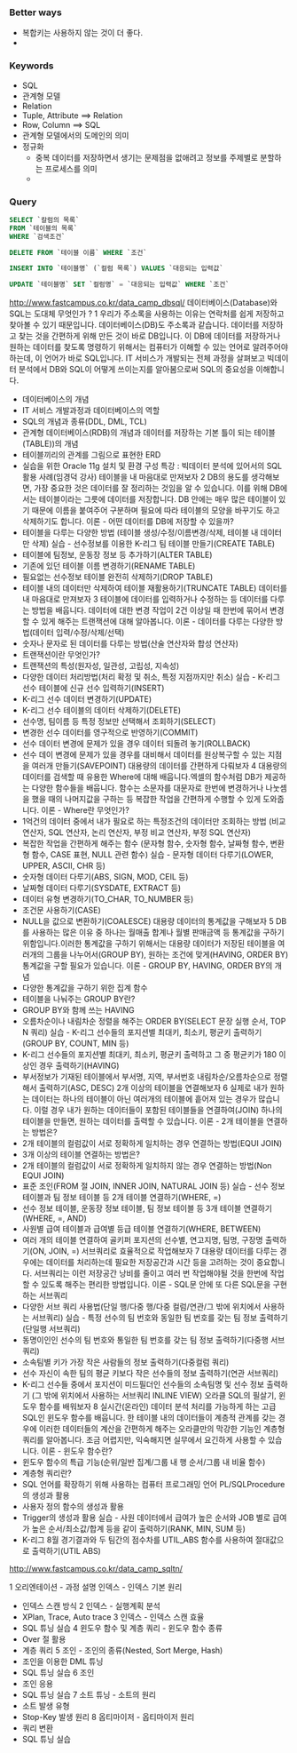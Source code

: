 ### Better ways
- 복합키는 사용하지 않는 것이 더 좋다.
-

### Keywords
- SQL
- 관계형 모델
- Relation
- Tuple, Attribute ==> Relation
- Row, Column ==> SQL
- 관계형 모델에서의 도메인의 의미
- 정규화
  - 중복 데이터를 저장하면서 생기는 문제점을 없애려고 정보를 주제별로 분할하는 프로세스를 의미
  -

### Query
```SQL
SELECT `칼럼의 목록`
FROM `테이블의 목록`
WHERE `검색조건`
```

```SQL
DELETE FROM `테이블 이름` WHERE `조건`
```

```SQL
INSERT INTO `테이블명` (`컬럼 목록`) VALUES `대응되는 입력값`
```

```SQL
UPDATE `테이블명` SET `컬럼명` = `대응되는 입력값` WHERE `조건`
```


http://www.fastcampus.co.kr/data_camp_dbsql/
데이터베이스(Database)와 SQL는 도대체 무엇인가 ?
1	우리가 주소록을 사용하는 이유는 연락처를 쉽게 저장하고 찾아볼 수 있기 때문입니다. 데이터베이스(DB)도 주소록과 같습니다. 데이터를 저장하고 찾는 것을 간편하게 위해 만든 것이 바로 DB입니다. 이 DB에 데이터를 저장하거나 원하는 데이터를 찾도록 명령하기 위해서는 컴퓨터가 이해할 수 있는 언어로 알려주어야 하는데, 이 언어가 바로 SQL입니다. IT 서비스가 개발되는 전체 과정을 살펴보고 빅데이터 분석에서 DB와 SQL이 어떻게 쓰이는지를 알아봄으로써 SQL의 중요성을 이해합니다.
- 데이터베이스의 개념
- IT 서비스 개발과정과 데이터베이스의 역할
- SQL의 개념과 종류(DDL, DML, TCL)
- 관계형 데이터베이스(RDB)의 개념과 데이터를 저장하는 기본 틀이 되는 테이블(TABLE))의 개념
- 테이블끼리의 관계를 그림으로 표현한 ERD
- 실습을 위한 Oracle 11g 설치 및 환경 구성
특강 : 빅데이터 분석에 있어서의 SQL 활용 사례(임경덕 강사)
테이블을 내 마음대로 만져보자
2	DB의 용도를 생각해보면, 가장 중요한 것은 데이터를 잘 정리하는 것임을 알 수 있습니다. 이를 위해 DB에서는 테이블이라는 그릇에 데이터를 저장합니다. DB 안에는 매우 많은 테이블이 있기 때문에 이름을 붙여주어 구분하며 필요에 따라 테이블의 모양을 바꾸기도 하고 삭제하기도 합니다.
이론	- 어떤 데이터를 DB에 저장할 수 있을까?
- 테이블을 다루는 다양한 방법 (테이블 생성/수정/이름변경/삭제, 테이블 내 데이터만 삭제)
실습	- 선수정보를 이용한 K-리그 팀 테이블 만들기(CREATE TABLE)
- 테이블에 팀정보, 운동장 정보 등 추가하기(ALTER TABLE)
- 기존에 있던 테이블 이름 변경하기(RENAME TABLE)
- 필요없는 선수정보 테이블 완전히 삭제하기(DROP TABLE)
- 테이블 내의 데이터만 삭제하여 테이블 재활용하기(TRUNCATE TABLE)
데이터를 내 마음대로 만져보자
3	테이블에 데이터를 입력하거나 수정하는 등 데이터를 다루는 방법을 배웁니다. 데이터에 대한 변경 작업이 2건 이상일 때 한번에 묶어서 변경할 수 있게 해주는 트랜잭션에 대해 알아봅니다.
이론	- 데이터를 다루는 다양한 방법(데이터 입력/수정/삭제/선택)
- 숫자나 문자로 된 데이터를 다루는 방법(산술 연산자와 합성 연산자)
- 트랜잭션이란 무엇인가?
- 트랜잭션의 특성(원자성, 일관성, 고립성, 지속성)
- 다양한 데이터 처리방법(처리 확정 및 취소, 특정 지점까지만 취소)
실습	- K-리그 선수 테이블에 신규 선수 입력하기(INSERT)
- K-리그 선수 데이터 변경하기(UPDATE)
- K-리그 선수 테이블의 데이터 삭제하기(DELETE)
- 선수명, 팀이름 등 특정 정보만 선택해서 조회하기(SELECT)
- 변경한 선수 데이터를 영구적으로 반영하기(COMMIT)
- 선수 데이터 변경에 문제가 있을 경우 데이터 되돌려 놓기(ROLLBACK)
- 선수 데이 변경에 문제가 있을 경우를 대비해서 데이터를 원상복구할 수 있는 지점을 여러개 만들기(SAVEPOINT)
대용량의 데이터를 간편하게 다뤄보자
4	대용량의 데이터를 검색할 때 유용한 Where에 대해 배웁니다.엑셀의 함수처럼 DB가 제공하는 다양한 함수들을 배웁니다. 함수는 소문자를 대문자로 한번에 변경하거나 나눗셈을 했을 때의 나머지값을 구하는 등 복잡한 작업을 간편하게 수행할 수 있게 도와줍니다.
이론	- Where란 무엇인가?
- 1억건의 데이터 중에서 내가 필요로 하는 특정조건의 데이터만 조회하는 방법 (비교 연산자, SQL 연산자, 논리 연산자, 부정 비교 연산자, 부정 SQL 연산자)
- 복잡한 작업을 간편하게 해주는 함수 (문자형 함수, 숫자형 함수, 날짜형 함수, 변환형 함수, CASE 표현, NULL 관련 함수)
실습	- 문자형 데이터 다루기(LOWER, UPPER, ASCII, CHR 등)
- 숫자형 데이터 다루기(ABS, SIGN, MOD, CEIL 등)
- 날짜형 데이터 다루기(SYSDATE, EXTRACT 등)
- 데이터 유형 변경하기(TO_CHAR, TO_NUMBER 등)
- 조건문 사용하기(CASE)
- NULL을 값으로 변환하기(COALESCE)
대용량 데이터의 통계값을 구해보자
5	DB를 사용하는 많은 이유 중 하나는 월매출 합계나 월별 판매금액 등 통계값을 구하기 위함입니다.이러한 통계값을 구하기 위해서는 대용량 데이터가 저장된 테이블을 여러개의 그룹을 나누어서(GROUP BY), 원하는 조건에 맞게(HAVING, ORDER BY) 통계값을 구할 필요가 있습니다.
이론	- GROUP BY, HAVING, ORDER BY의 개념
- 다양한 통계값을 구하기 위한 집계 함수
- 테이블을 나눠주는 GROUP BY란?
- GROUP BY와 함께 쓰는 HAVING
- 오름차순이나 내림차순 정렬을 해주는 ORDER BY(SELECT 문장 실행 순서, TOP N 쿼리)
실습	- K-리그 선수들의 포지션별 최대키, 최소키, 평균키 출력하기(GROUP BY, COUNT, MIN 등)
- K-리그 선수들의 포지션별 최대키, 최소키, 평균키 출력하고 그 중 평균키가 180 이상인 경우 출력하기(HAVING)
- 부서정보가 기재된 테이블에서 부서명, 지역, 부서번호 내림차순/오름차순으로 정렬해서 출력하기(ASC, DESC)
2개 이상의 테이블을 연결해보자
6	실제로 내가 원하는 데이터는 하나의 테이블이 아닌 여러개의 테이블에 흩어져 있는 경우가 많습니다. 이럴 경우 내가 원하는 데이터들이 포함된 테이블들을 연결하여(JOIN) 하나의 테이블을 만들면, 원하는 데이터를 출력할 수 있습니다.
이론	- 2개 테이블을 연결하는 방법은?
- 2개 테이블의 컬럼값이 서로 정확하게 일치하는 경우 연결하는 방법(EQUI JOIN)
- 3개 이상의 테이블 연결하는 방법은?
- 2개 테이블의 컬럼값이 서로 정확하게 일치하지 않는 경우 연결하는 방법(Non EQUI JOIN)
- 표준 조인(FROM 절 JOIN, INNER JOIN, NATURAL JOIN 등)
실습	- 선수 정보 테이블과 팀 정보 테이블 등 2개 테이블 연결하기(WHERE, =)
- 선수 정보 테이블, 운동장 정보 테이블, 팀 정보 테이블 등 3개 테이블 연결하기(WHERE, =, AND)
- 사원별 급여 테이블과 급여별 등급 테이블 연결하기(WHERE, BETWEEN)
- 여러 개의 테이블 연결하여 골키퍼 포지션의 선수별, 연고지명, 팀명, 구장명 출력하기(ON, JOIN, =)
서브쿼리로 효율적으로 작업해보자
7	대용량 데이터를 다루는 경우에는 데이터를 처리하는데 필요한 저장공간과 시간 등을 고려하는 것이 중요합니다. 서브쿼리는 이런 저장공간 낭비를 줄이고 여러 번 작업해야될 것을 한번에 작업할 수 있도록 해주는 편리한 방법입니다.
이론	- SQL문 안에 또 다른 SQL문을 구현하는 서브쿼리
- 다양한 서브 쿼리 사용법(단일 행/다중 행/다중 컬럼/연관/그 밖에 위치에서 사용하는 서브쿼리)
실습	- 특정 선수의 팀 번호와 동일한 팀 번호를 갖는 팀 정보 출력하기(단일행 서브쿼리)
- 동명이인인 선수의 팀 번호와 통일한 팀 번호를 갖는 팀 정보 출력하기(다중행 서브쿼리)
- 소속팀별 키가 가장 작은 사람들의 정보 출력하기(다중컬럼 쿼리)
- 선수 자신이 속한 팀의 평균 키보다 작은 선수들의 정보 출력하기(연관 서브쿼리)
- K-리그 선수들 중에서 포지션이 미드필더인 선수들의 소속팀명 및 선수 정보 출력하기 (그 밖에 위치에서 사용하는 서브쿼리 INLINE VIEW)
오라클 SQL의 필살기, 윈도우 함수를 배워보자
8	실시간(온라인) 데이터 분석 처리를 가능하게 하는 고급 SQL인 윈도우 함수를 배웁니다. 한 테이블 내의 데이터들이 계층적 관계를 갖는 경우에 이러한 데이터들의 계산을 간편하게 해주는 오라클만의 막강한 기능인 계층형 쿼리를 알아봅니다. 조금 어렵지만, 익숙해지면 실무에서 요긴하게 사용할 수 있습니다.
이론	- 윈도우 함수란?
- 윈도우 함수의 특급 기능(순위/일반 집계/그룹 내 행 순서/그룹 내 비율 함수)
- 계층형 쿼리란?
- SQL 언어를 확장하기 위해 사용하는 컴퓨터 프로그래밍 언어 PL/SQLProcedure의 생성과 활용
- 사용자 정의 함수의 생성과 활용
- Trigger의 생성과 활용
실습	- 사원 데이터에서 급여가 높은 순서와 JOB 별로 급여가 높은 순서/최소값/합계 등을 같이 출력하기(RANK, MIN, SUM 등)
- K-리그 8월 경기결과와 두 팀간의 점수차를 UTIL_ABS 함수를 사용하여 절대값으로 출력하기(UTIL ABS)


http://www.fastcampus.co.kr/data_camp_sqltn/

1	오리엔테이션	- 과정 설명
인덱스	- 인덱스 기본 원리
- 인덱스 스캔 방식
2	인덱스	- 실행계획 분석
- XPlan, Trace, Auto trace
3	인덱스	- 인덱스 스캔 효율
- SQL 튜닝 실습
4	윈도우 함수 및 계층 쿼리	- 윈도우 함수 종류
- Over 절 활용
- 계층 쿼리
5	조인	- 조인의 종류(Nested, Sort Merge, Hash)
- 조인을 이용한 DML 튜닝
- SQL 튜닝 실습
6	조인
- 조인 응용
- SQL 튜닝 실습
7	소트 튜닝	- 소트의 원리
- 소트 발생 유형
- Stop-Key 발생 원리
8	옵티마이저	- 옵티마이저 원리
- 쿼리 변환
- SQL 튜닝 실습
